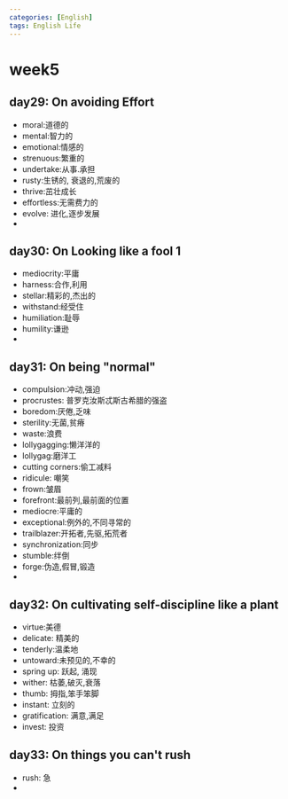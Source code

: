 ```yaml
---
categories: [English]
tags: English Life
---
```


# week5

## day29: On avoiding Effort

-   moral:道德的
-   mental:智力的
-   emotional:情感的
-   strenuous:繁重的
-   undertake:从事.承担
-   rusty:生锈的, 衰退的,荒废的
-   thrive:茁壮成长
-   effortless:无需费力的
-   evolve: 进化,逐步发展
-   

## day30: On Looking like a fool 1

-   mediocrity:平庸
-   harness:合作,利用
-   stellar:精彩的,杰出的
-   withstand:经受住
-   humiliation:耻辱
-   humility:谦逊
-   

## day31: On being "normal"

-   compulsion:冲动,强迫
-   procrustes: 普罗克汝斯忒斯古希腊的强盗
-   boredom:厌倦,乏味
-   sterility:无菌,贫瘠
-   waste:浪费
-   lollygagging:懒洋洋的
-   lollygag:磨洋工
-   cutting corners:偷工减料
-   ridicule: 嘲笑
-   frown:皱眉
-   forefront:最前列,最前面的位置
-   mediocre:平庸的
-   exceptional:例外的,不同寻常的
-   trailblazer:开拓者,先驱,拓荒者
-   synchronization:同步
-   stumble:绊倒
-   forge:伪造,假冒,锻造
-   

## day32: On cultivating self-discipline like a plant

-   virtue:美德
-   delicate: 精美的
-   tenderly:温柔地
-   untoward:未预见的,不幸的
-   spring up: 跃起, 涌现
-   wither: 枯萎,破灭,衰落
-   thumb: 拇指,笨手笨脚
-   instant: 立刻的
-   gratification: 满意,满足
-   invest: 投资



## day33: On things you can't rush

-   rush: 急
-   